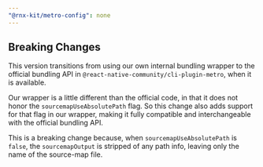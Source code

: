 ```yaml
---
"@rnx-kit/metro-config": none
---
```


## Breaking Changes

This version transitions from using our own internal bundling wrapper to the
official bundling API in `@react-native-community/cli-plugin-metro`, when it is
available.

Our wrapper is a little different than the official code, in that it does not
honor the `sourcemapUseAbsolutePath` flag. So this change also adds support for
that flag in our wrapper, making it fully compatible and interchangeable with
the official bundling API.

This is a breaking change because, when `sourcemapUseAbsolutePath` is `false`,
the `sourcemapOutput` is stripped of any path info, leaving only the name of the
source-map file.
